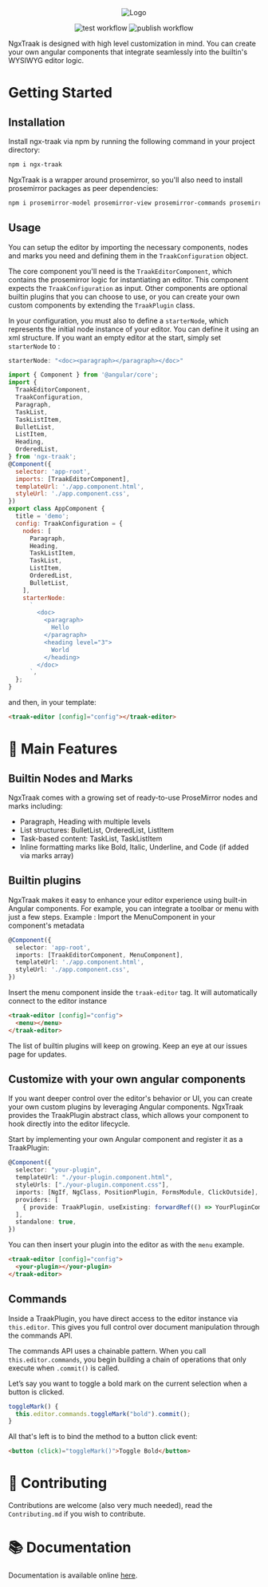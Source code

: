 <div align="center">
  <img src="https://github.com/user-attachments/assets/a27c4ff0-8c91-4fec-b454-4ed61bea637f" alt="Logo">  
   
![test workflow](https://github.com/mouhamadalmounayar/ngx-traak/actions/workflows/test.yaml/badge.svg)
![publish workflow](https://github.com/mouhamadalmounayar/ngx-traak/actions/workflows/publish.yaml/badge.svg)
</div>

NgxTraak is designed with high level customization in mind. You can create your own angular components that integrate seamlessly into the builtin's WYSIWYG editor logic. 

# Getting Started
## Installation
Install ngx-traak via npm by running the following command in your project directory:
```bash
npm i ngx-traak
```
NgxTraak is a wrapper around prosemirror, so you'll also need to install prosemirror packages as peer dependencies: 
```bash 
npm i prosemirror-model prosemirror-view prosemirror-commands prosemirror-state prosemirror-inputrules prosemirror-schema-list prosemirror-keymap
```
## Usage
You can setup the editor by importing the necessary components, nodes and marks you need and defining them in the `TraakConfiguration` object. 

The core component you'll need is the `TraakEditorComponent`, which contains the prosemirror logic for instantiating an editor. This component expects the `TraakConfiguration` as input. Other components are optional builtin plugins that you can choose to use, or you can create your own custom components by extending the `TraakPlugin` class.

In your configuration, you must also to define a `starterNode`, which represents the initial node instance of your editor. You can define it using an xml structure. If you want an empty editor at the start, simply set `starterNode` to : 
```js
starterNode: "<doc><paragraph></paragraph></doc>"
```
```js
import { Component } from '@angular/core';
import {
  TraakEditorComponent,
  TraakConfiguration,
  Paragraph,
  TaskList,
  TaskListItem,
  BulletList,
  ListItem,
  Heading,
  OrderedList,
} from 'ngx-traak';
@Component({
  selector: 'app-root',
  imports: [TraakEditorComponent],
  templateUrl: './app.component.html',
  styleUrl: './app.component.css',
})
export class AppComponent {
  title = 'demo';
  config: TraakConfiguration = {
    nodes: [
      Paragraph,
      Heading,
      TaskListItem,
      TaskList,
      ListItem,
      OrderedList,
      BulletList,
    ],
    starterNode:
      `
        <doc>
          <paragraph>
            Hello 
          </paragraph>
          <heading level="3">
            World
          </heading>
        </doc>
      `,
  };
}

```
and then, in your template: 
```html
<traak-editor [config]="config"></traak-editor>
```
# 🌟 Main Features 
## Builtin Nodes and Marks 
NgxTraak comes with a growing set of ready-to-use ProseMirror nodes and marks including:
- Paragraph, Heading with multiple levels
- List structures: BulletList, OrderedList, ListItem
- Task-based content: TaskList, TaskListItem
- Inline formatting marks like Bold, Italic, Underline, and Code (if added via marks array)

## Builtin plugins
NgxTraak makes it easy to enhance your editor experience using built-in Angular components. For example, you can integrate a toolbar or menu with just a few steps.
Example :
Import the MenuComponent in your component's metadata
```ts 
@Component({
  selector: 'app-root',
  imports: [TraakEditorComponent, MenuComponent],
  templateUrl: './app.component.html',
  styleUrl: './app.component.css',
})
```
Insert the menu component inside the `traak-editor` tag. It will automatically connect to the editor instance
```html
<traak-editor [config]="config">
  <menu></menu>
</traak-editor>
```
The list of builtin plugins will keep on growing. Keep an eye at our issues page for updates.

## Customize with your own angular components
If you want deeper control over the editor's behavior or UI, you can create your own custom plugins by leveraging Angular components. NgxTraak provides the TraakPlugin abstract class, which allows your component to hook directly into the editor lifecycle.

Start by implementing your own Angular component and register it as a TraakPlugin:
```ts
@Component({
  selector: "your-plugin",
  templateUrl: "./your-plugin.component.html",
  styleUrls: ["./your-plugin.component.css"],
  imports: [NgIf, NgClass, PositionPlugin, FormsModule, ClickOutside],
  providers: [
    { provide: TraakPlugin, useExisting: forwardRef(() => YourPluginComponent) },
  ],
  standalone: true,
})
```

You can then insert your plugin into the editor as with the `menu` example.
```html
<traak-editor [config]="config">
  <your-plugin></your-plugin>
</traak-editor>
```

## Commands
Inside a TraakPlugin, you have direct access to the editor instance via `this.editor`. This gives you full control over document manipulation through the commands API.

The commands API uses a chainable pattern. When you call `this.editor.commands`, you begin building a chain of operations that only execute when `.commit()` is called.

Let’s say you want to toggle a bold mark on the current selection when a button is clicked.
```ts
toggleMark() {
  this.editor.commands.toggleMark("bold").commit();
}
```
All that's left is to bind the method to a button click event:
```html
<button (click)="toggleMark()">Toggle Bold</button>
```

# 🤝 Contributing
Contributions are welcome (also very much needed), read the `Contributing.md` if you wish to contribute.

# 📚 Documentation
Documentation is available online [here](https://ngxtraak.com/getting-started/installation).
